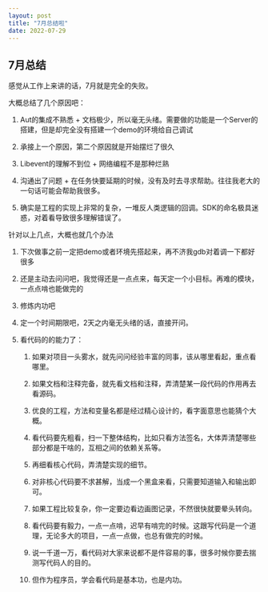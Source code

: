 ```yaml
---
layout: post
title: "7月总结啦"
date: 2022-07-29
---
```


## 7月总结

感觉从工作上来讲的话，7月就是完全的失败。

大概总结了几个原因吧：

1. Aut的集成不熟悉 + 文档极少，所以毫无头绪。需要做的功能是一个Server的搭建，但是却完全没有搭建一个demo的环境给自己调试

2. 承接上一个原因，第二个原因就是开始摆烂了很久

3. Libevent的理解不到位 + 网络编程不是那种烂熟

4. 沟通出了问题 + 在任务快要延期的时候，没有及时去寻求帮助。往往我老大的一句话可能会帮助我很多。

5. 确实是工程的实现上非常的复杂，一堆反人类逻辑的回调。SDK的命名极具迷惑，对着看导致很多理解错误了。

针对以上几点，大概也就几个办法

1. 下次做事之前一定把demo或者环境先搭起来，再不济我gdb对着调一下都好很多

2. 还是主动去问问吧，我觉得还是一点点来，每天定一个小目标。再难的模块，一点点啃也能做完的

3. 修炼内功吧

4. 定一个时间期限吧，2天之内毫无头绪的话，直接开问。

5. 看代码的的能力了：
	1. 如果对项目一头雾水，就先问问经验丰富的同事，该从哪里看起，重点看哪里。

	2. 如果文档和注释完备，就先看文档和注释，弄清楚某一段代码的作用再去看源码。

	3. 优良的工程，方法和变量名都是经过精心设计的，看字面意思也能猜个大概。

	4. 看代码要先粗看，扫一下整体结构，比如只看方法签名，大体弄清楚哪些部分都是干啥的，互相之间的依赖关系等。

	5. 再细看核心代码，弄清楚实现的细节。

	6. 对非核心代码要不求甚解，当成一个黑盒来看，只需要知道输入和输出即可。

	7. 如果工程比较复杂，你一定要边看边画图记录，不然很快就要晕头转向。

	8. 看代码要有毅力，一点一点啃，迟早有啃完的时候。这跟写代码是一个道理，无论多大的项目，一点一点做，也总有做完的时候。

	9. 说一千道一万，看代码对大家来说都不是件容易的事，很多时候你要去揣测写代码人的目的。

	10. 但作为程序员，学会看代码是基本功，也是内功。



